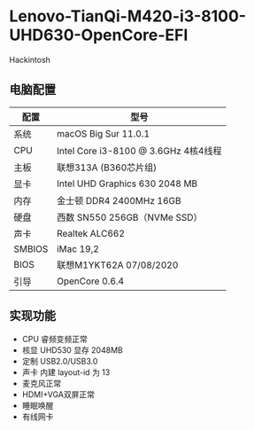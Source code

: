 # Lenovo-TianQi-M420-i3-8100-UHD630-OpenCore-EFI
Hackintosh

## 电脑配置
|配置|型号|
|----|----|
|系统|macOS Big Sur 11.0.1|
|CPU|Intel Core i3-8100 @ 3.6GHz 4核4线程|
|主板|联想313A (B360芯片组)|
|显卡|Intel UHD Graphics 630 2048 MB|
|内存|金士顿 DDR4 2400MHz 16GB|
|硬盘|西数 SN550 256GB（NVMe SSD）|
|声卡|Realtek ALC662|
|SMBIOS|iMac 19,2| 
|BIOS|联想M1YKT62A 07/08/2020| 
|引导|OpenCore 0.6.4| 


## 实现功能
- CPU 睿频变频正常
- 核显 UHD530 显存 2048MB
- 定制 USB2.0/USB3.0
- 声卡 内建 layout-id 为 13
- 麦克风正常
- HDMI+VGA双屏正常
- 睡眠唤醒
- 有线网卡
